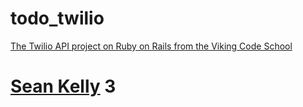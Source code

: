 # todo_twilio

[The Twilio API project on Ruby on Rails from the Viking Code School](http://www.vikingcodeschool.com)

# [Sean Kelly](https://github.com/skel11417) 3
